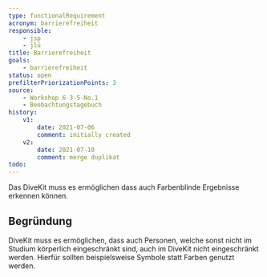 ```yaml
---
type: functionalRequirement
acronym: barrierefreiheit
responsible: 
    - jsp
    - jlü
title: Barrierefreiheit
goals: 
    - barrierefreiheit
status: open
prefilterPriorizationPoints: 3
source:
    - Workshop 6-3-5-No.1
    - Beobachtungstagebuch
history:
    v1:
        date: 2021-07-06
        comment: initially created
    v2:
        date: 2021-07-10
        comment: merge duplikat
todo:
---
```



Das DiveKit muss es ermöglichen dass auch Farbenblinde Ergebnisse erkennen können.

## Begründung

DiveKit muss es ermöglichen, dass auch Personen, welche sonst nicht im Studium körperlich eingeschränkt sind,
auch im DiveKit nicht eingeschränkt werden. Hierfür sollten beispielsweise Symbole statt Farben genutzt werden.
